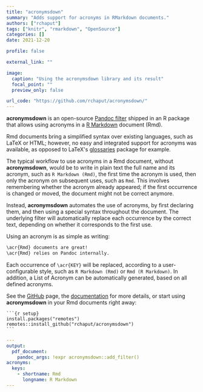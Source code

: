 ```yaml
---
title: "acronymsdown"
summary: "Adds support for acronyms in RMarkdown documents."
authors: ["rchaput"]
tags: ["knitr", "rmarkdown", "OpenSource"]
categories: []
date: 2021-12-20

profile: false

external_link: ""

image:
  caption: "Using the acronymsdown library and its result"
  focal_point: ""
  preview_only: false

url_code: "https://github.com/rchaput/acronymsdown/"
---
```


**acronymsdown** is an open-source [Pandoc filter] shipped in an R package
that allows using acronyms in a [R Markdown] document (Rmd).

Rmd documents bring a simplified syntax over existing languages, such as
LaTeX or HTML; however, no easy and integrated support for acronyms was
available, as opposed to LaTeX's [glossaries] package for example.

The typical workflow to use acronyms in a Rmd document, without 
**acronymsdown**, would be to write in plain text the full name and its
acronym, such as `R Markdown (Rmd)`, the first time the acronym is used, then
only the acronym on subsequent uses, such as `Rmd`. This involves remembering
whether the acronym already appeared; if the first occurrence is changed or
moved, the document might not be correct anymore.

Instead, **acronymsdown** automates the use of acronyms, by first declaring
them, and then using a special syntax throughout the document. The underlying
filter will automatically replace each occurrence by the correct text,
depending on whether it corresponds to the first use.

Using an acronym is as simple as writing:
```md
\acr{Rmd} documents are great!
\acr{Rmd} relies on Pandoc internally.
```

Each occurrence of `\acr{KEY}` will be replaced, according to a user-configurable
style, such as `R Markdown (Rmd)` or `Rmd (R Markdown)`. In addition, a List of
Acronym can be automatically generated, based on all defined acronyms.

See the [GitHub](https://github.com/rchaput/acronymsdown) page, the 
[documentation](https://rchaput.github.io/acronymsdown/) for more details, or
start using **acronymsdown** in your Rmd documents right away:

````
```{r setup}
install.packages("remotes")
remotes::install_github("rchaput/acronymsdown")
```
````

````yaml
---
output:
  pdf_document:
    pandoc_args: !expr acronymsdown::add_filter()
acronyms:
  keys:
    - shortname: Rmd
      longname: R Markdown
---
````


[Pandoc filter]: https://pandoc.org/lua-filters.html
[R Markdown]: https://rmarkdown.rstudio.com/
[glossaries]: https://www.ctan.org/pkg/glossaries
